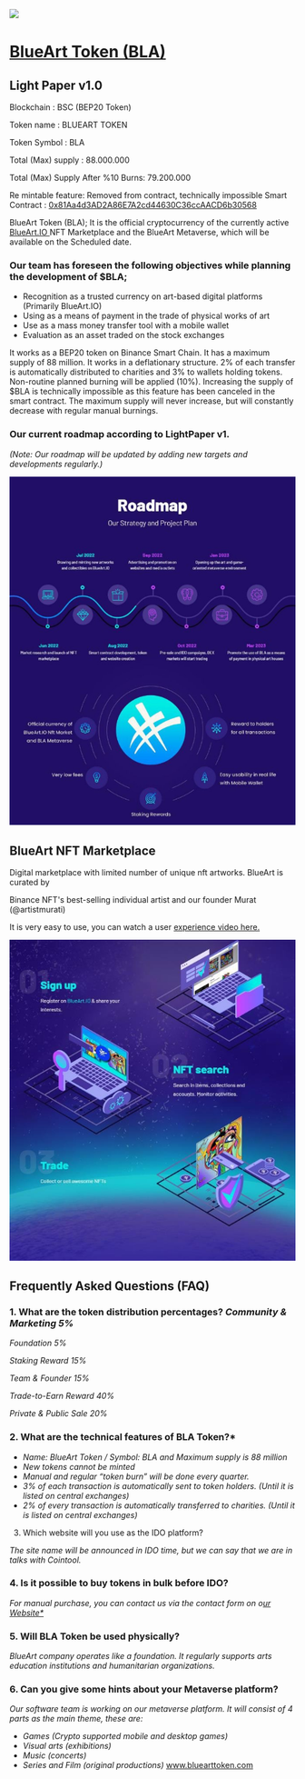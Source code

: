 ![](Aspose.Words.8b704f71-d9f2-4182-a2af-3c9b6bb1434d.001.png)

# [BlueArt Token (BLA)](https://www.dextools.io/app/en/bnb/pair-explorer/0x704ebebb272952240bb55986936fd96676602006)

## Light Paper v1.0

Blockchain : BSC (BEP20 Token) 

Token name :  BLUEART TOKEN 

Token Symbol : BLA 

Total (Max) supply : 88.000.000  

Total (Max) Supply After %10 Burns: 79.200.000 

Re mintable feature: Removed from contract, technically impossible Smart Contract : [0x81Aa4d3AD2A86E7A2cd44630C36ccAACD6b30568 ](https://bscscan.com/address/0x81Aa4d3AD2A86E7A2cd44630C36ccAACD6b30568)

BlueArt  Token  (BLA);  It  is  the  official  cryptocurrency  of  the  currently active [BlueArt.IO ](https://blueart.io/)NFT Marketplace and the BlueArt Metaverse, which will be available on the Scheduled date. 


### Our team has foreseen the following objectives while planning the development of $BLA; 

- Recognition  as  a  trusted  currency  on  art-based  digital  platforms  (Primarily BlueArt.IO) 
- Using as a means of payment in the trade of physical works of art
- Use as a mass money transfer tool with a mobile wallet
- Evaluation as an asset traded on the stock exchanges

It works as a BEP20 token on Binance Smart Chain. It has a maximum supply of 88 million. It works in a deflationary structure. 2% of each transfer is automatically distributed to charities and 3% to wallets holding tokens. Non-routine planned burning will be applied (10%). Increasing the supply of $BLA is technically impossible as this feature has been canceled  in  the  smart  contract.  The  maximum  supply  will  never  increase,  but  will constantly decrease with regular manual burnings. 


### Our current roadmap according to LightPaper v1. 

*(Note: Our roadmap will be updated by adding new targets and developments regularly.)* 

![](Aspose.Words.8b704f71-d9f2-4182-a2af-3c9b6bb1434d.002.jpeg)

## BlueArt NFT Marketplace 

Digital marketplace with limited number of unique nft artworks. BlueArt is curated by 

Binance NFT's best-selling individual artist and our founder Murat (@artistmurati) 

It is very easy to use, you can watch a user [experience video here. ](https://youtu.be/qZqEvpOl86I)

![](Aspose.Words.8b704f71-d9f2-4182-a2af-3c9b6bb1434d.003.jpeg)

## Frequently  Asked Questions (FAQ) 

### 1. What are the token distribution percentages? *Community & Marketing 5%* 

*Foundation 5%* 

*Staking Reward 15%* 

*Team & Founder 15%* 

*Trade-to-Earn Reward 40%* 

*Private & Public Sale 20%* 

### 2. What are the technical features of BLA Token?* 
* *Name: BlueArt Token / Symbol: BLA and Maximum supply is 88 million* 
* *New tokens cannot be minted* 
* *Manual and regular “token burn” will be done every quarter.* 
* *3% of each transaction is automatically sent to token holders. (Until it is listed on central exchanges)* 
* *2% of every transaction is automatically transferred to charities. (Until it is listed on central exchanges)* 
3. Which website will you use as the IDO platform? 

*The site name will be announced in IDO time, but we can say that we are in talks with Cointool.* 

### 4. Is it possible to buy tokens in bulk before IDO? 

*For manual purchase, you can contact us via the contact form on o[ur Website* ](https://bluearttoken.com/)*

### 5. Will BLA Token be used physically? 

*BlueArt company operates like a foundation. It regularly supports arts education institutions and humanitarian organizations.* 

### 6. Can you give some hints about your Metaverse platform?

*Our software team is working on our metaverse platform. It will consist of 4 parts as the main theme, these are:* 

- *Games (Crypto supported mobile and desktop games)* 
- *Visual arts (exhibitions)* 
- *Music (concerts)* 
- *Series and Film (original productions)* 
[www.bluearttoken.com ](http://www.bluearttoken.com/)
